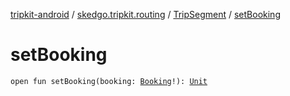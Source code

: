 [tripkit-android](../../index.md) / [skedgo.tripkit.routing](../index.md) / [TripSegment](index.md) / [setBooking](./set-booking.md)

# setBooking

`open fun setBooking(booking: `[`Booking`](../../com.skedgo.android.common.model/-booking/index.md)`!): `[`Unit`](https://kotlinlang.org/api/latest/jvm/stdlib/kotlin/-unit/index.html)